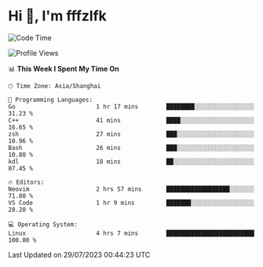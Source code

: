 # Hi 👋, I'm fffzlfk

<!--START_SECTION:waka-->
![Code Time](http://img.shields.io/badge/Code%20Time-334%20hrs%2016%20mins-blue)

![Profile Views](http://img.shields.io/badge/Profile%20Views-0-blue)

📊 **This Week I Spent My Time On** 

```text
🕑︎ Time Zone: Asia/Shanghai

💬 Programming Languages: 
Go                       1 hr 17 mins        ████████░░░░░░░░░░░░░░░░░   31.23 % 
C++                      41 mins             ████░░░░░░░░░░░░░░░░░░░░░   16.65 % 
zsh                      27 mins             ███░░░░░░░░░░░░░░░░░░░░░░   10.96 % 
Bash                     26 mins             ███░░░░░░░░░░░░░░░░░░░░░░   10.80 % 
kdl                      18 mins             ██░░░░░░░░░░░░░░░░░░░░░░░   07.45 % 

🔥 Editors: 
Neovim                   2 hrs 57 mins       ██████████████████░░░░░░░   71.80 % 
VS Code                  1 hr 9 mins         ███████░░░░░░░░░░░░░░░░░░   28.20 % 

💻 Operating System: 
Linux                    4 hrs 7 mins        █████████████████████████   100.00 % 
```


 Last Updated on 29/07/2023 00:44:23 UTC
<!--END_SECTION:waka-->
